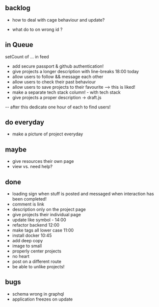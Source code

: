 ## backlog

- how to deal with cage behaviour and update?

- what do to on wrong id ?

## in Queue

setCount of ... in feed

- add secure passport & github authentication!
- give projects a longer description with line-breaks 18:00 today
- allow users to follow && message each other
- allow users to check their past behaviour
- allow users to save projects to their favourite --> this is liked!
- make a separate tech stack column! - with tech stack
- give projects a proper description -> draft.js

-- after this dedicate one hour of each to find users!

## do everyday

- make a picture of project everyday

## maybe

- give resources their own page
- view vs. need help?

## done

- loading sign when stuff is posted and messaged when interaction has been completed!
- comment is link
- description only on the project page
- give projects their individual page
- update like symbol - 14:00
- refactor backend 12:00
- make tags all lower case 11:00
- install docker 10:45
- add deep copy
- image to small
- properly center projects
- no heart
- post on a different route
- be able to unlike projects!

## bugs

- schema wrong in graphql
- application freezes on update
